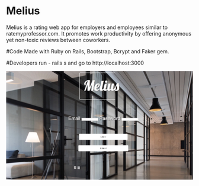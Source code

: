 # Melius

Melius is a rating web app for employers and employees similar to ratemyprofessor.com. It promotes work productivity by offering anonymous yet non-toxic reviews between coworkers.

#Code
Made with Ruby on Rails, Bootstrap, Bcrypt and Faker gem.

#Developers
run - rails s and go to http://localhost:3000

<img src="melius.jpg">
